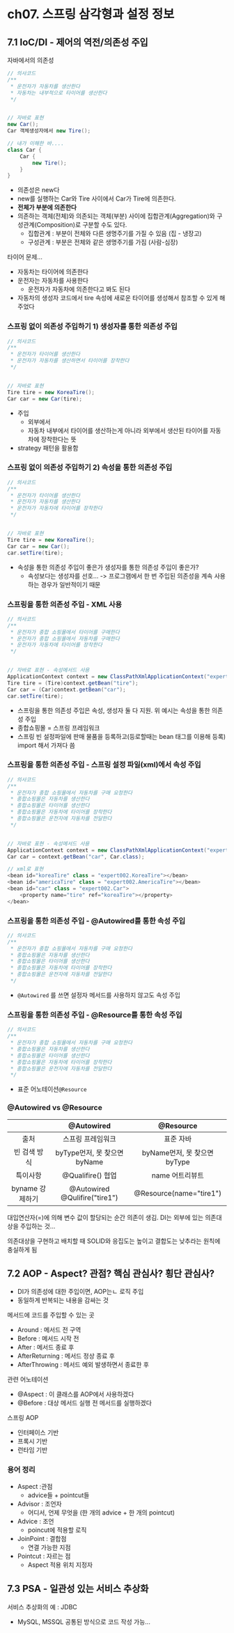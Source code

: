 # ch07. 스프링 삼각형과 설정 정보
## 7.1 IoC/DI - 제어의 역전/의존성 주입
자바에서의 의존성
```Java
// 의사코드
/**
 * 운전자가 자동차를 생산한다
 * 자동차는 내부적으로 타이어를 생산한다
 */


// 자바로 표현
new Car();
Car 객체생성자에서 new Tire();

// 내가 이해한 바....
class Car {
    Car {
        new Tire();
    }
}
```
* 의존성은 new다
* new를 실행하는 Car와 Tire 사이에서 Car가 Tire에 의존한다.
* **전체가 부분에 의존한다**
* 의존하는 객체(전체)와 의존되는 객체(부분) 사이에 집합관계(Aggregation)와 구성관계(Composition)로 구분할 수도 있다.
  * 집합관계 : 부분이 전체와 다른 생명주기를 가질 수 있음 (집 - 냉장고)
  * 구성관계 : 부분은 전체와 같은 생명주기를 가짐 (사람-심장)

타이어 문제...
* 자동차는 타이어에 의존한다
* 운전자는 자동차를 사용한다
  * 운전자가 자동차에 의존한다고 봐도 된다
* 자동차의 생성자 코드에서 tire 속성에 새로운 타이어를 생성해서 참조할 수 있게 해주었다

### 스프링 없이 의존성 주입하기 1) 생성자를 통한 의존성 주입
```Java
// 의사코드
/**
 * 운전자가 타이어를 생산한다
 * 운전자가 자동차를 생산하면서 타이어를 장착한다
 */


// 자바로 표현
Tire tire = new KoreaTire();
Car car = new Car(tire);
```
* 주입
  * 외부에서
  * 자동차 내부에서 타이어를 생산하는게 아니라 외부에서 생산된 타이어를 자동차에 장착한다는 뜻
* strategy 패턴을 활용함

### 스프링 없이 의존성 주입하기 2) 속성을 통한 의존성 주입
```Java
// 의사코드
/**
 * 운전자가 타이어를 생산한다
 * 운전자가 자동차를 생산한다
 * 운전자가 자동차에 타이어를 장착한다
 */


// 자바로 표현
Tire tire = new KoreaTire();
Car car = new Car();
car.setTire(tire);
```
* 속성을 통한 의존성 주입이 좋은가 생성자를 통한 의존성 주입이 좋은가?
  * 속성보다는 생성자를 선호... -> 프로그램에서 한 번 주입된 의존성을 계속 사용하는 경우가 일반적이기 때문

### 스프링을 통한 의존성 주입 - XML 사용
```java
// 의사코드
/**
 * 운전자가 종합 쇼핑몰에서 타이어를 구매한다
 * 운전자가 종합 쇼핑몰에서 자동차를 구매한다
 * 운전자가 자동차에 타이어를 장착한다
 */


// 자바로 표현 - 속성메서드 사용
ApplicationContext context = new ClassPathXmlApplicationContext("expert002.xml", Driver.class);
Tire tire = (Tire)context.getBean("tire");
Car car = (Car)context.getBean("car");
car.setTire(tire);
```
* 스프링을 통한 의존성 주입은 속성, 생성자 둘 다 지원. 위 예시는 속성을 통한 의존성 주입
* 종합쇼핑몰 = 스프링 프레임워크
* 스프링 빈 설정파일에 판매 물품을 등록하고(등로할때는 bean 태그를 이용해 등록) import 해서 가져다 씀

### 스프링을 통한 의존성 주입 - 스프링 설정 파일(xml)에서 속성 주입
```java
// 의사코드
/**
 * 운전자가 종합 쇼핑몰에서 자동차를 구매 요청한다
 * 종합쇼핑몰은 자동차를 생산한다
 * 종합쇼핑몰은 타이어를 생산한다
 * 종합쇼핑몰은 자동차에 타이어를 장착한다
 * 종합쇼핑몰은 운전자에 자동차를 전달한다
 */


// 자바로 표현 - 속성메서드 사용
ApplicationContext context = new ClassPathXmlApplicationContext("expert002.xml");
Car car = context.getBean("car", Car.class);

// xml로 표현
<bean id="koreaTire" class = "expert002.KoreaTire"></bean>
<bean id="americaTire" class = "expert002.AmericaTire"></bean>
<bean id="car" class = "expert002.Car">
    <property name="tire" ref="koreaTire"></property>
</bean>
```

### 스프링을 통한 의존성 주입 - @Autowired를 통한 속성 주입
```java
// 의사코드
/**
 * 운전자가 종합 쇼핑몰에서 자동차를 구매 요청한다
 * 종합쇼핑몰은 자동차를 생산한다
 * 종합쇼핑몰은 타이어를 생산한다
 * 종합쇼핑몰은 자동차에 타이어를 장착한다
 * 종합쇼핑몰은 운전자에 자동차를 전달한다
 */

```
* `@Autowired` 를 쓰면 설정자 메서드를 사용하지 않고도 속성 주입

### 스프링을 통한 의존성 주입 - @Resource를 통한 속성 주입
```java
// 의사코드
/**
 * 운전자가 종합 쇼핑몰에서 자동차를 구매 요청한다
 * 종합쇼핑몰은 자동차를 생산한다
 * 종합쇼핑몰은 타이어를 생산한다
 * 종합쇼핑몰은 자동차에 타이어를 장착한다
 * 종합쇼핑몰은 운전자에 자동차를 전달한다
 */

```
* 표준 어노테이션`@Resource` 

### @Autowired vs @Resource

|        | @Autowired |       @Resource        |
|:------:|:----------:|:----------------------:|
|   출처   | 스프링 프레임워크  |         표준 자바          |
| 빈 검색 방식| byType먼저, 못 찾으면 byName| byName먼저, 못 찾으면 byType |
|특이사항| @Qualifire() 협업|       name 어트리뷰트       |
|byname 강제하기|@Autowired @Qulifire("tire1") | @Resource(name="tire1")|


대입연산자(=)에 의해 변수 값이 할당되는 순간 의존이 생김. DI는 외부에 있는 의존대상을 주입하는 것...

의존대상을 구현하고 배치할 때 SOLID와 응집도는 높이고 결합도는 낮추라는 원칙에 충실하게 됨


## 7.2 AOP - Aspect? 관점? 핵심 관심사? 횡단 관심사?
* DI가 의존성에 대한 주입이면, AOP는ㄴ 로직 주입
* 동일하게 반복되는 내용을 감싸는 것

메서드에 코드를 주입할 수 있는 곳
* Around : 메서드 전 구역
* Before : 메서드 시작 전
* After : 메서드 종료 후
* AfterReturning : 메서드 정상 종료 후
* AfterThrowing : 메서드 예외 발생하면서 종료한 후


관련 어노테이션
* @Aspect : 이 클래스를 AOP에서 사용하겠다
* @Before : 대상 메서드 실행 전 메서드를 실행하겠다

스프링 AOP
* 인터페이스 기반
* 프록시 기반
* 런타임 기반


### 용어 정리
* Aspect :관점
  * advice들 + pointcut들
* Advisor : 조언자
  * 어디서, 언제 무엇을 (한 개의 advice + 한 개의 pointcut)
* Advice : 조언
  * poincut에 적용할 로직
* JoinPoint : 결합점
  * 연결 가능한 지점
* Pointcut : 자르는 점
  * Aspect 적용 위치 지정자


## 7.3 PSA - 일관성 있는 서비스 추상화
서비스 추상화의 예 : JDBC
* MySQL, MSSQL 공통된 방식으로 코드 작성 가능...
